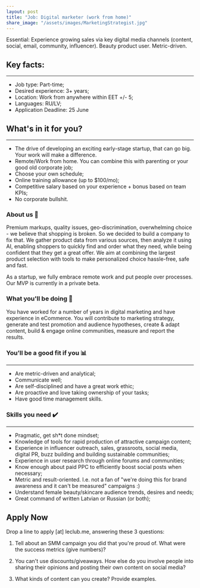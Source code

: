 ```yaml
---
layout: post
title: "Job: Digital marketer (work from home)"
share_image: "/assets/images/MarketingStrategist.jpg"
---
```


Essential: Experience growing sales via key digital media channels (content, social, email, community, influencer). Beauty product user. Metric-driven.

<amp-img width="400" height="400" layout="responsive" src="/assets/images/MarketingStrategist.jpg"></amp-img>

## Key facts:
------
* Job type: Part-time;
* Desired experience: 3+ years;
* Location: Work from anywhere within EET +/- 5;
* Languages: RU/LV;
* Application Deadline: 25 June

## What's in it for you?
------
* The drive of developing an exciting early-stage startup, that can go big. Your work will make a difference. 
* Remote/Work from home. You can combine this with parenting or your good old corporate job;
* Choose your own schedule;
* Online training allowance (up to $100/mo);
* Competitive salary based on your experience + bonus based on team KPIs;
* No corporate bullshit. 

### About us 📖

Premium markups, quality issues, geo-discrimination, overwhelming choice - we believe that shopping is broken. 
So we decided to build a company to fix that. We gather product data from various sources, then analyze it using AI,
enabling shoppers to quickly find and order what they need, while being confident that they get a great offer. We aim at combining the largest product selection
with tools to make personalized choice hassle-free, safe and fast.

As a startup, we fully embrace remote work and put people over processes. Our MVP is currently in a private beta.

### What you'll be doing 🚀

You have worked for a number of years in digital marketing and have experience in eCommerce. 
You will contribute to marketing strategy, generate and test promotion and audience hypotheses,
create & adapt content, build & engage online communities, measure and report the results.

### You’ll be a good fit if you 📊
------
* Are metric-driven and analytical;
* Communicate well;
* Are self-disciplined and have a great work ethic;
* Are proactive and love taking ownership of your tasks;
* Have good time management skills.


### Skills you need ✔️
------
* Pragmatic, get sh*t done mindset;
* Knowledge of tools for rapid production of attractive campaign content;
* Experience in influencer outreach, sales, grassroots, social media, digital PR, buzz building and building sustainable communities;
* Experience in user research through online forums and communities;
* Know enough about paid PPC to efficiently boost social posts when necessary;
* Metric and result-oriented. I.e. not a fan of "we're doing this for brand awareness and it can't be measured" campaigns :)
* Understand female beauty/skincare audience trends, desires and needs;
* Great command of written Latvian or Russian (or both);


## Apply Now

Drop a line to apply [at] leclub.me, answering these 3 questions:

1. Tell about an SMM campaign you did that you're proud of. What were the success metrics (give numbers)?

2. You can't use discounts/giveaways. How else do you involve people into sharing their opinions and posting their own content on social media?

3. What kinds of content can you create? Provide examples.